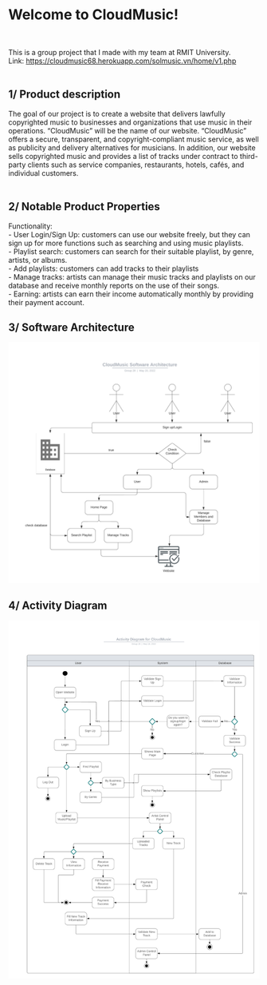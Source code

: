 <h1>Welcome to CloudMusic!</h1><br />

This is a group project that I made with my team at RMIT University. <br />
Link: https://cloudmusic68.herokuapp.com/solmusic.vn/home/v1.php<br /><br />

<h2>1/ Product description</h2>

The goal of our project is to create a website that delivers lawfully copyrighted music to businesses and organizations that use music in their operations. “CloudMusic” will be the name of our website. “CloudMusic” offers a secure, transparent, and copyright-compliant music service, as well as publicity and delivery alternatives for musicians. In addition, our website sells copyrighted music and provides a list of tracks under contract to third-party clients such as service companies, restaurants, hotels, cafés, and individual customers. <br /><br />


<h2>2/ Notable Product Properties</h2>
Functionality: <br />
- User Login/Sign Up: customers can use our website freely, but they can sign up for more functions such as searching and using music playlists.<br />
- Playlist search: customers can search for their suitable playlist, by genre, artists, or albums. <br />
- Add playlists: customers can add tracks to their playlists <br />
- Manage tracks: artists can manage their music tracks and playlists on our database and receive monthly reports on the use of their songs. <br />
- Earning: artists can earn their income automatically monthly by providing their payment account. <br />

<h2>3/ Software Architecture</h2>
<img src="Diagrams/software_architecture.png"> <br />

<h2>4/ Activity Diagram</h2>
<img src="Diagrams/activity_diagram.png">



